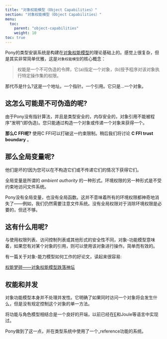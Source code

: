 ```yaml
---
title: "对象权能模型（Object Capabilities）"
section: "对象权能模型（Object Capabilities）"
menu:
  toc:
    parent: "object-capabilities"
    weight: 10
toc: true
---
```


<!-- Pony's capabilities-secure type system is based on the object-capability model. That sounds complicated, but really it's elegant and simple. The core idea is this: -->
Pony的类型安装系统是构建在[对象权能模型](https://everything.explained.today/Object-capability_model/)的理论基础上的。感觉上很复杂，但是其实非常简单优雅，这是`对象权能模型`的核心概念：

<!-- > A capability is an unforgeable token that (a) designates an object and (b) gives the program the authority to perform a specific set of actions on that object. -->
> 权能是一个不可伪造的令牌，它(a)指定一个对象，(b)授予程序对该对象执行特定操作集的权限。

<!-- So what's that token? It's an address. A pointer. A reference. It's just... an object. -->
那代币是什么?这是一个地址。一个指针。一个引用。它只是...一个对象。

<!-- ## How is that unforgeable? -->
## 这怎么可能是不可伪造的呢?

<!-- Since Pony has no pointer arithmetic and is both type-safe and memory-safe, object references can't be "invented" (i.e. forged) by the program. You can only get one by constructing an object or being passed an object. -->
由于Pony没有指针算法，并且是类型安全的，内存安全的，对象引用不能被程序“发明”(即伪造)。您只能通过构造一个对象或传递一个对象来获得一个。

<!-- __What about the C FFI?__ Using the C FFI can break this guarantee. We'll talk about the __C FFI trust boundary__ later, and how to control it. -->
__那么C FFI呢?__ 使用C FFI可以打破这一约束限制。稍后我们将讨论 __C FFI trust boundary__ 。

<!-- ## What about global variables? -->
## 那么全局变量呢?

<!-- They're bad! Because you can get them without either constructing them or being passed them. -->
他们是坏的!因为您可以在不构造它们或不传递它们的情况下获得它们。

<!-- Global variables are a form of what is called _ambient authority_. Another form of ambient authority is unfettered access to the file system. -->
全局变量是所谓的 _ambient authority_ 的一种形式。环境权限的另一种形式是不受约束地访问文件系统。

<!-- Pony has no global variables and no global functions. That doesn't mean all ambient authority is magically gone - we still need to be careful about the file system, for example. Having no globals is necessary, but not sufficient, to eliminate ambient authority. -->
Pony没有全局变量，也没有全局函数。这并不意味着所有的环境权限都神奇地消失了——例如，我们仍然需要注意文件系统。没有全局权限对于消除环境权限是必要的，但还不够。

<!-- ## How does this help? -->
## 这有什么用呢?

<!-- Instead of having permissions lists, access control lists, or other forms of security, the object-capabilities model means that if you have a reference to an object, you can do things with that object. Simple and effective. -->
与使用权限列表、访问控制列表或其他形式的安全性不同，对象-功能模型意味着，如果您有对某个对象的引用，则可以使用该对象进行操作。简单而有效的。

<!-- There's a great paper on how the object-capability model works, and it's pretty easy reading: -->
有一篇关于对象-能力模型如何工作的好论文，读起来很容易:

<!-- [Capability Myths Demolished](http://srl.cs.jhu.edu/pubs/SRL2003-02.pdf) -->
[权能梦碎——对象权能模型跌落神坛](http://srl.cs.jhu.edu/pubs/SRL2003-02.pdf)

<!-- ## Capabilities and concurrency -->
## 权能和并发

<!-- The object-capability model on its own does not address concurrency. It makes clear _what_ will happen if there is simultaneous access to an object, but it does not prescribe a single method of controlling this. -->
对象功能模型本身并不处理并发性。它明确了如果同时访问一个对象将会发生什么，但是没有规定控制这个对象的单一方法。

<!-- Combining capabilities with the actor-model is a good start, and has been done before in languages such as [E](http://erights.org/) and Joule. -->
将功能与角色模型相结合是一个良好的开端，以前已经在[E](http://erights.org/)和Joule等语言中实现过。

<!-- Pony does this and also uses a system of _reference capabilities_ in the type system. -->
Pony做到了这一点，并在类型系统中使用了一个_reference功能的系统。
